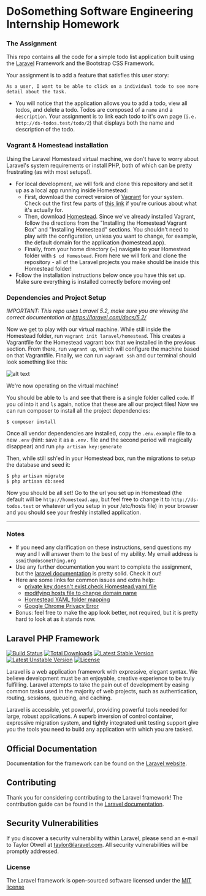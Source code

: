 # DoSomething Software Engineering Internship Homework

### The Assignment

This repo contains all the code for a simple todo list application built using the [Laravel](https://laravel.com) Framework and the Bootstrap CSS Framework.

Your assignment is to add a feature that satisfies this user story:

```
As a user, I want to be able to click on a individual todo to see more detail about the task.
```

* You will notice that the application allows you to add a todo, view all todos, and delete a todo. Todos are composed of a `name` and a `description`. Your assignment is to link each todo to it's own page (`i.e. http://ds-todos.test/todo/2`) that displays both the name and description of the todo.

### Vagrant & Homestead installation
Using the Laravel Homestead virtual machine, we don't have to worry about Laravel's system requirements or install PHP, both of which can be pretty frustrating (as with most setups!).
* For local development, we will fork and clone this repository and set it up as a local app running inside Homestead:
	* First, download the correct version of [Vagrant](https://www.vagrantup.com/downloads.html) for your system. Check out the first few parts of [this link](https://24ways.org/2014/what-is-vagrant-and-why-should-i-care/) if you're curious about what it's actually for.
	*  Then, download [Homestead](https://laravel.com/docs/5.2/homestead). Since we've already installed Vagrant, follow the directions from the "Installing the Homestead Vagrant Box" and "Installing Homestead" sections. You shouldn't need to play with the configuration, unless you want to change, for example, the default domain for the application (homestead.app).
	*  Finally, from your home directory (~) navigate  to your Homestead folder with  ```$ cd Homestead```. From here we will fork and clone the repository - all of the Laravel projects you make should be inside this Homestead folder!
* Follow the installation instructions below once you have this set up. Make sure everything is installed correctly before moving on!

### Dependencies and Project Setup 

*IMPORTANT: This repo uses Laravel 5.2, make sure you are viewing the correct documentation at https://laravel.com/docs/5.2/*

Now we get to play with our virtual machine. While still inside the Homestead folder, run `vagrant init laravel/homestead`. This creates a Vagrantfile for the Homestead vagrant box that we installed in the previous section. From there, run `vagrant up`, which will configure the machine based on that Vagrantfile.  Finally, we can run `vagrant ssh` and our terminal should look something like this: 

![alt text](https://puu.sh/zDPKo/2f7b67ab2a.png)

We're now operating on the virtual machine! 

You should be able to `ls` and see that there is a single folder called `code`. If you `cd` into it and `ls` again, notice that these are all our project files! Now we can run composer to install all the project dependencies:

```shell
$ composer install
```

Once all vendor dependencies are installed, copy the `.env.example` file to a new `.env` (hint: save it as a `.env.` file and the second period will magically disappear)  and run `php artisan key:generate`

Then, while still ssh'ed in your Homestead box, run the migrations to setup the database and seed it:

```shell
$ php artisan migrate
$ php artisan db:seed
```

Now you should be all set! Go to the url you set up in Homestead (the default will be `http://homestead.app`, but feel free to change it to `http://ds-todos.test` or whatever url you setup in your /etc/hosts file) in your browser and you should see your freshly installed application. 

---

### Notes

* If you need any clarification on these instructions, send questions my way and I will answer them to the best of my ability. My email address is `ssmith@dosomething.org`
* Use any further documentation you want to complete the assignment, but the [laravel documentation](https://laravel.com/docs/5.2/) is pretty solid. Check it out!
* Here are some links for common issues and extra help:
  * [private key doesn't exist,check Homestead.yaml file](https://stackoverflow.com/questions/44463987/homestead-installation)
  * [modifying hosts file to change domain name](https://support.rackspace.com/how-to/modify-your-hosts-file/#Windows_Vista)
  * [Homestead YAML folder mapping](https://laravel.io/forum/05-16-2014-homestead-yaml-folder-mapping)
  * [Google Chrome Privacy Error](https://github.com/laravel/homestead/issues/755)
* Bonus: feel free to make the app look better, not required, but it is pretty hard to look at as it stands now.

## Laravel PHP Framework

[![Build Status](https://travis-ci.org/laravel/framework.svg)](https://travis-ci.org/laravel/framework)
[![Total Downloads](https://poser.pugx.org/laravel/framework/d/total.svg)](https://packagist.org/packages/laravel/framework)
[![Latest Stable Version](https://poser.pugx.org/laravel/framework/v/stable.svg)](https://packagist.org/packages/laravel/framework)
[![Latest Unstable Version](https://poser.pugx.org/laravel/framework/v/unstable.svg)](https://packagist.org/packages/laravel/framework)
[![License](https://poser.pugx.org/laravel/framework/license.svg)](https://packagist.org/packages/laravel/framework)

Laravel is a web application framework with expressive, elegant syntax. We believe development must be an enjoyable, creative experience to be truly fulfilling. Laravel attempts to take the pain out of development by easing common tasks used in the majority of web projects, such as authentication, routing, sessions, queueing, and caching.

Laravel is accessible, yet powerful, providing powerful tools needed for large, robust applications. A superb inversion of control container, expressive migration system, and tightly integrated unit testing support give you the tools you need to build any application with which you are tasked.

## Official Documentation

Documentation for the framework can be found on the [Laravel website](http://laravel.com/docs).

## Contributing

Thank you for considering contributing to the Laravel framework! The contribution guide can be found in the [Laravel documentation](http://laravel.com/docs/contributions).

## Security Vulnerabilities

If you discover a security vulnerability within Laravel, please send an e-mail to Taylor Otwell at taylor@laravel.com. All security vulnerabilities will be promptly addressed.

### License

The Laravel framework is open-sourced software licensed under the [MIT license](http://opensource.org/licenses/MIT)
